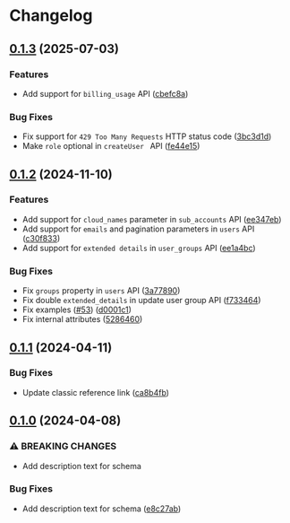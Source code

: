 # Changelog

## [0.1.3](https://github.com/CloudinaryLtd/public-interfaces/compare/provisioning-api-v0.1.2...provisioning-api-v0.1.3) (2025-07-03)


### Features

* Add support for `billing_usage` API ([cbefc8a](https://github.com/CloudinaryLtd/public-interfaces/commit/cbefc8a698aba86093cffce4c463617ce40bc351))


### Bug Fixes

* Fix support for `429 Too Many Requests` HTTP status code ([3bc3d1d](https://github.com/CloudinaryLtd/public-interfaces/commit/3bc3d1d387ad7fd74af265837235fe3e93361705))
* Make `role` optional in `createUser ` API ([fe44e15](https://github.com/CloudinaryLtd/public-interfaces/commit/fe44e15659f3a25c97b3610b9232977cbd0b860f))

## [0.1.2](https://github.com/CloudinaryLtd/public-interfaces/compare/provisioning-api-v0.1.1...provisioning-api-v0.1.2) (2024-11-10)


### Features

* Add support for `cloud_names` parameter in `sub_accounts` API ([ee347eb](https://github.com/CloudinaryLtd/public-interfaces/commit/ee347ebcd604991352c197b6fbac10ae22eb8368))
* Add support for `emails` and pagination parameters in `users` API ([c30f833](https://github.com/CloudinaryLtd/public-interfaces/commit/c30f83328aabf18267cd12c8a6128c1ad7bb232a))
* Add support for `extended details` in `user_groups` API ([ee1a4bc](https://github.com/CloudinaryLtd/public-interfaces/commit/ee1a4bcfababecc02bc839b22203afa4fbb39d21))


### Bug Fixes

* Fix `groups` property in `users` API ([3a77890](https://github.com/CloudinaryLtd/public-interfaces/commit/3a7789024682d4494686a730db12037283a7b489))
* Fix double `extended_details` in update user group API ([f733464](https://github.com/CloudinaryLtd/public-interfaces/commit/f733464bc74f42a1f0453f9cdbc94f58a529198d))
* Fix examples ([#53](https://github.com/CloudinaryLtd/public-interfaces/issues/53)) ([d0001c1](https://github.com/CloudinaryLtd/public-interfaces/commit/d0001c17274ac28f7fd62dee17b2314f332caaf7))
* Fix internal attributes ([5286460](https://github.com/CloudinaryLtd/public-interfaces/commit/5286460e6d23dc1aed2871ebaa2b76276aceec04))

## [0.1.1](https://github.com/CloudinaryLtd/public-interfaces/compare/provisioning-api-v0.1.0...provisioning-api-v0.1.1) (2024-04-11)


### Bug Fixes

* Update classic reference link ([ca8b4fb](https://github.com/CloudinaryLtd/public-interfaces/commit/ca8b4fb26a5695dfb9ee6fc48f08cceca1a2f758))

## [0.1.0](https://github.com/CloudinaryLtd/public-interfaces/compare/provisioning-api-v0.0.4...provisioning-api-v0.1.0) (2024-04-08)


### ⚠ BREAKING CHANGES

* Add description text for schema

### Bug Fixes

* Add description text for schema ([e8c27ab](https://github.com/CloudinaryLtd/public-interfaces/commit/e8c27ab3918a7127d19032e74cdb8977e6d61836))
